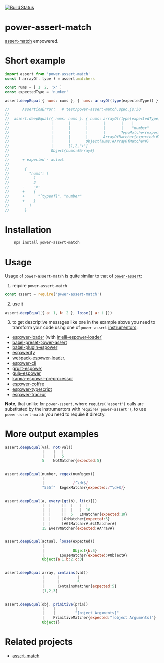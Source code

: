 [![Build Status](https://travis-ci.org/rmdm/power-assert-match.svg?branch=master)](https://travis-ci.org/rmdm/power-assert-match)

power-assert-match
==================

[assert-match](https://github.com/rmdm/assert-match) empowered.

Short example
=============

```javascript
import assert from 'power-assert-match'
const { arrayOf, type } = assert.matchers

const nums = [ 1, 2, 'x' ]
const expectedType = 'number'

assert.deepEqual({ nums: nums }, { nums: arrayOf(type(expectedType)) })

//      AssertionError:   # test/power-assert-match.spec.js:30
//
//  assert.deepEqual({ nums: nums }, { nums: arrayOf(type(expectedType)) })
//                   |       |       |       |       |    |
//                   |       |       |       |       |    "number"
//                   |       |       |       |       TypeMatcher{expected:"number"}
//                   |       |       |       ArrayOfMatcher{expected:#TypeMatcher#}
//                   |       |       Object{nums:#ArrayOfMatcher#}
//                   |       [1,2,"x"]
//                   Object{nums:#Array#}
//
//      + expected - actual
//
//       {
//         "nums": [
//           1
//           2
//      -    "x"
//      +    {
//      +      "[typeof]": "number"
//      +    }
//         ]
//       }
```

Installation
============

```sh
    npm install power-assert-match
```

Usage
=====

Usage of `power-assert-match` is quite similar to that of
[`power-assert`](https://github.com/power-assert-js/power-assert):

1. require `power-assert-match`
```javascript
const assert = require('power-assert-match')
```
2. use it
``` javascript
assert.deepEqual({ a: 1, b: 2 }, loose({ a: 1 }))
```
3. to get descriptive messages like one in the example above you need to
transform your code using one of `power-assert` [instrumentors](https://github.com/power-assert-js/power-assert#be-sure-to-transform-test-code):

 - [espower-loader](https://github.com/power-assert-js/espower-loader) (with [intelli-espower-loader](https://github.com/power-assert-js/intelli-espower-loader))
 - [babel-preset-power-assert](https://github.com/power-assert-js/babel-preset-power-assert)
 - [babel-plugin-espower](https://github.com/power-assert-js/babel-plugin-espower)
 - [espowerify](https://github.com/power-assert-js/espowerify)
 - [webpack-espower-loader](https://github.com/power-assert-js/webpack-espower-loader).
 - [espower-cli](https://github.com/power-assert-js/espower-cli)
 - [grunt-espower](https://github.com/power-assert-js/grunt-espower)
 - [gulp-espower](https://github.com/power-assert-js/gulp-espower)
 - [karma-espower-preprocessor](https://github.com/power-assert-js/karma-espower-preprocessor)
 - [espower-coffee](https://github.com/power-assert-js/espower-coffee)
 - [espower-typescript](https://github.com/power-assert-js/espower-typescript)
 - [espower-traceur](https://github.com/power-assert-js/espower-traceur)

**Note**, that unlike for `power-assert`, where `require('assert')` calls are
substituted by the instrumentors with `require('power-assert')`, to use
`power-assert-match` you need to require it directly.

More output examples
====================

```javascript
assert.deepEqual(val, not(val))
                 |    |   |
                 |    |   5
                 5    NotMatcher{expected:5}


assert.deepEqual(number, regex(numRegex))
                 |       |     |
                 |       |     /^\d+$/
                 "555f"  RegexMatcher{expected:/^\d+$/}


assert.deepEqual(a, every([gt(b), lt(c)]))
                 |  |     ||  |   |  |
                 |  |     ||  |   |  10
                 |  |     ||  5   LtMatcher{expected:10}
                 |  |     |GtMatcher{expected:5}
                 |  |     [#GtMatcher#,#LtMatcher#]
                 15 EveryMatcher{expected:#Array#}


assert.deepEqual(actual, loose(expected))
                 |       |     |
                 |       |     Object{b:5}
                 |       LooseMatcher{expected:#Object#}
                 Object{a:1,b:2,c:3}


assert.deepEqual(array, contains(val))
                 |      |        |
                 |      |        5
                 |      ContainsMatcher{expected:5}
                 [1,2,3]


assert.deepEqual(obj, primitive(prim))
                 |    |         |
                 |    |         "[object Arguments]"
                 |    PrimitiveMatcher{expected:"[object Arguments]"}
                 Object{}
```

Related projects
================

- [assert-match](https://github.com/rmdm/assert-match)
